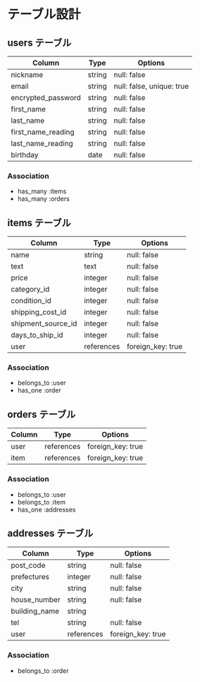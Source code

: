 # テーブル設計

## users テーブル

|      Column      | Type   |         Options         |
| ---------------- | ------ | ----------------------- |
|     nickname     | string |      null: false        |
|       email      | string |null: false, unique: true|
|encrypted_password| string |       null: false       |
|     first_name   | string |       null: false       |
|    last_name     | string |       null: false       |
|first_name_reading| string |       null: false       |
| last_name_reading| string |       null: false       |
|      birthday    |  date  |       null: false       |

### Association

- has_many :items
- has_many :orders

## items テーブル

|      Column      |   Type   |     Options     |
| ---------------- | -------- | --------------- |
|       name       |  string  |   null: false   |
|       text       |   text   |   null: false   |
|      price       | integer  |   null: false   |
|   category_id    | integer  |   null: false   |
|   condition_id   | integer  |   null: false   |
| shipping_cost_id | integer  |   null: false   |
|shipment_source_id| integer  |   null: false   |
| days_to_ship_id  | integer  |   null: false   |
|      user     |references|foreign_key: true|

### Association

- belongs_to :user
- has_one :order

## orders テーブル

| Column   |   Type   |    Options      |
| -------- | -------- | --------------- |
|   user   |references|foreign_key: true|
|   item   |references|foreign_key: true|

### Association

- belongs_to :user
- belongs_to :item
- has_one :addresses

## addresses テーブル

|     Column     |   Type   |    Options      |
| -------------- | -------- | --------------- |
|   post_code    |  string  |   null: false   |
|  prefectures   |  integer |   null: false   |
|      city      |  string  |   null: false   |
|  house_number  |  string  |   null: false   |
|  building_name |  string  |                 |
|      tel       |  string  |   null: false   |
|      user      |references|foreign_key: true|

### Association

- belongs_to :order
